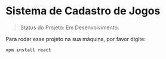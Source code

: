 # Sistema de Cadastro de Jogos

> Status do Projeto: Em Desenvolvimento.

Para rodar esse projeto na sua máquina, por favor digite:

```
npm install react
```
